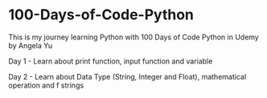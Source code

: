 # 100-Days-of-Code-Python
This is my journey learning Python with 100 Days of Code Python in Udemy by Angela Yu

Day 1 - Learn about print function, input function and variable 

Day 2 - Learn about Data Type (String, Integer and Float), mathematical operation and f strings 
